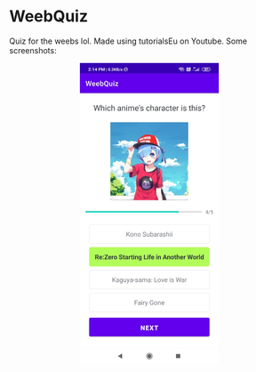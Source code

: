 # WeebQuiz
Quiz for the weebs lol. Made using tutorialsEu on Youtube. Some screenshots: 
<div align="center">
    <img src="/screens/ss1.jpeg" width="250px"</img> 
</div>
